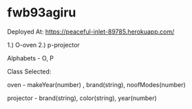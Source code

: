 # fwb93agiru

Deployed At: https://peaceful-inlet-89785.herokuapp.com/


1.) O-oven
2.) p-projector

Alphabets - O, P

Class Selected:

oven - makeYear(number) , brand(string), noofModes(number)

projector - brand(string), color(string), year(number)